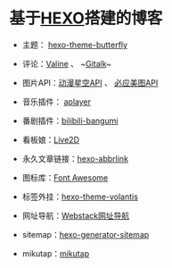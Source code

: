 # 基于[HEXO](https://hexo.io/zh-cn/docs/index.html)搭建的博客

- 主题： [hexo-theme-butterfly](https://github.com/jerryc127/hexo-theme-butterfly) 

- 评论：[Valine](https://valine.js.org/) 、 ~[Gitalk](https://gitalk.github.io/)~

- 图片API：[动漫星空API](https://api.dongmanxingkong.com/) 、 [必应美图API](https://www.lylares.com/api-bing-wallpaper.html)

- 音乐插件： [aplayer](https://github.com/MoePlayer/hexo-tag-aplayer)

- 番剧插件：[bilibili-bangumi](https://github.com/HCLonely/hexo-bilibili-bangumi)

- 看板娘：[Live2D](https://github.com/fghrsh/live2d_demo)

- 永久文章链接：[hexo-abbrlink](https://github.com/rozbo/hexo-abbrlink)

- 图标库：[Font Awesome](http://www.fontawesome.com.cn/faicons/#web-application)

- 标签外挂：[hexo-theme-volantis](https://github.com/xaoxuu/hexo-theme-volantis)

- 网址导航：[Webstack网址导航](https://github.com/WebStackPage/WebStackPage.github.io)

- sitemap：[hexo-generator-sitemap](https://github.com/hexojs/hexo-generator-sitemap)

- mikutap：[mikutap](https://github.com/HFIProgramming/mikutap)
